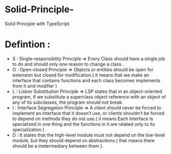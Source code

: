 # Solid-Principle-
Solid Principle with TypeScript

# Defintion : 

 - S : Single-responsiblity Principle => Every Class should have a single job to do and should only one reason to change a class .
 - O : Open-closed Principle =>  Objects or entities should be open for extension but closed for modification.( it means that we make an interface that contains functions and each class becomes implements from it and modifier )
 - L : Liskov Substitution Principle => LSP states that in an object-oriented program, if we substitute a superclass object reference with an object of any of its subclasses, the program should not break.
 - I : Interface Segregation Principle => A client should never be forced to implement an interface that it doesn’t use, or clients shouldn’t be forced to depend on methods they do not use.( it means Each Interface is specialized in one thing and the functions in it are related only to its specialization ) .
 - D : It states that the high-level module must not depend on the low-level module, but they should depend on abstractions.( that means there should be a inetermediary between them ).

